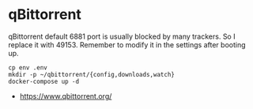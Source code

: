 # qBittorrent

qBittorrent default 6881 port is usually blocked by many trackers. So I replace it with 49153. Remember to modify it in the settings after booting up.

	cp env .env
	mkdir -p ~/qbittorrent/{config,downloads,watch}
	docker-compose up -d


- <https://www.qbittorrent.org/>
